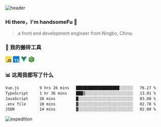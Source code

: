 ![header](https://raw.githubusercontent.com/fzq1998/fzq1998/master/header.png)

### Hi there，I'm handsomeFu 👋

> a front end development engineer from Ningbo, China.

### 🔧 我的搬砖工具
<code><img height="20" src="https://raw.githubusercontent.com/github/explore/80688e429a7d4ef2fca1e82350fe8e3517d3494d/topics/javascript/javascript.png" alt="javascript"></code>
<code><img height="20" src="https://raw.githubusercontent.com/github/explore/80688e429a7d4ef2fca1e82350fe8e3517d3494d/topics/typescript/typescript.png" alt="typescript"></code>
<code><img height="20" src="https://raw.githubusercontent.com/github/explore/80688e429a7d4ef2fca1e82350fe8e3517d3494d/topics/vue/vue.png" alt="vue"></code>
<code><img height="20" src="https://raw.githubusercontent.com/github/explore/80688e429a7d4ef2fca1e82350fe8e3517d3494d/topics/nodejs/nodejs.png" alt="nodejs"></code>



### 📊 这周我都写了什么
<!--START_SECTION:waka-->

```txt
Vue.js         9 hrs 26 mins   ███████████████████░░░░░░   76.27 %
TypeScript     1 hr 36 mins    ███▒░░░░░░░░░░░░░░░░░░░░░   13.01 %
JavaScript     28 mins         █░░░░░░░░░░░░░░░░░░░░░░░░   03.80 %
.env file      20 mins         ▓░░░░░░░░░░░░░░░░░░░░░░░░   02.78 %
JSON           14 mins         ▓░░░░░░░░░░░░░░░░░░░░░░░░   02.00 %
```

<!--END_SECTION:waka-->


![expedition](https://raw.githubusercontent.com/fzq1998/fzq1998/master/expedition.gif)


